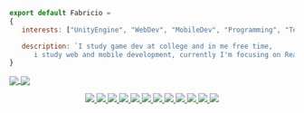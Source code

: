 ```js
export default Fabricio = 
{
   interests: ["UnityEngine", "WebDev", "MobileDev", "Programming", "Technology"],

   description: `I study game dev at college and in me free time, 
      i study web and mobile development, currently I'm focusing on React, React Native and TypeScript.`
}
```
<a href="https://github.com/anuraghazra/github-readme-stats">
  <img align="center" src="https://github-readme-stats.vercel.app/api?username=fabriciohod&show_icons=true&theme=tokyonight" />
</a>
<a href="https://github.com/anuraghazra/convoychat">
  <img align="center" src="https://github-readme-stats.vercel.app/api/top-langs/?username=fabriciohod&theme=tokyonight" />
</a>

<p></p>

<p align="center">
   <a href="https://www.instagram.com/fabriciohod/?hl=pt-br">
     <img src="https://img.shields.io/badge/instagram-%23E4405F.svg?&style=for-the-badge&logo=instagram&logoColor=white" />
   </a>
   
   <a href="https://twitter.com/fabriciohod">
     <img src="https://img.shields.io/badge/twitter-%231DA1F2.svg?&style=for-the-badge&logo=twitter&logoColor=white" />
   </a>
   
   <a href="https://www.linkedin.com/in/fabricio-duarte-4bbb581a8/">
     <img src="https://img.shields.io/badge/linkedin-%230077B5.svg?&style=for-the-badge&logo=linkedin&logoColor=white" />
   </a>
   
   </a>
   <a href="https://www.twitch.tv/fahod_br">
     <img src="https://img.shields.io/badge/twitch-%239146FF.svg?&style=for-the-badge&logo=twitch&logoColor=white" />
   </a>
   
   <a href="#">
     <img src="https://img.shields.io/badge/javascript%20-%23323330.svg?&style=for-the-badge&logo=javascript&logoColor=%23F7DF1Ee" />
   </a>
   
   <a href="#">
     <img src="https://img.shields.io/badge/typescript%20-%23007ACC.svg?&style=for-the-badge&logo=typescript&logoColor=white" />
   </a>
   
   <a href="#">
     <img src="https://img.shields.io/badge/html5%20-%23E34F26.svg?&style=for-the-badge&logo=html5&logoColor=white" />
   </a>
   
   <a href="#">
     <img src="https://img.shields.io/badge/css3%20-%231572B6.svg?&style=for-the-badge&logo=css3&logoColor=white"/>
   </a>
   
   <a href="#">
     <img src="https://img.shields.io/badge/c%23%20-%23239120.svg?&style=for-the-badge&logo=c-sharp&logoColor=white"/>
   </a>
   
   <a href="#">
     <img src="https://img.shields.io/badge/node.js%20-%2343853D.svg?&style=for-the-badge&logo=node.js&logoColor=white"/>
   </a>
   
   <a href="#">
     <img src="https://img.shields.io/badge/react%20-%2320232a.svg?&style=for-the-badge&logo=react&logoColor=%2361DAFB"/>
   </a>
   
   <a href="https://discordapp.com/users/235815986106859521">
     <img src="https://img.shields.io/badge/discord-%237289DA.svg?&style=for-the-badge&logo=discord&logoColor=white"/>
   </a>
</p>
